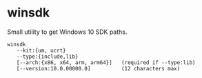# winsdk

Small utility to get Windows 10 SDK paths.

```
winsdk
   --kit:{um, ucrt}
   --type:{include,lib}
   [--arch:{x86, x64, arm, arm64}]   (required if --type:lib)
   [--version:10.0.00000.0]          (12 characters max)
```
